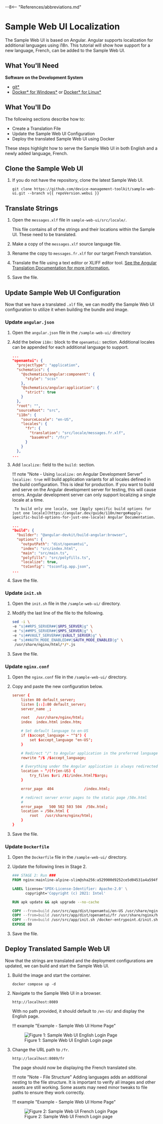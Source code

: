 --8<-- "References/abbreviations.md"

# Sample Web UI Localization

The Sample Web UI is based on Angular. Angular supports localization for additional languages using i18n. This tutorial will show how support for a new language, French, can be added to the Sample Web UI.

## What You'll Need

**Software on the Development System** 

- [git*](https://git-scm.com/downloads)
- [Docker* for Windows*](https://docs.docker.com/desktop/install/windows-install/) or [Docker* for Linux*](https://docs.docker.com/desktop/install/linux-install/)
  
## What You'll Do
The following sections describe how to:

- Create a Translation File
- Update the Sample Web UI Configuration
- Deploy the translated Sample Web UI using Docker

These steps highlight how to serve the Sample Web UI in both English and a newly added language, French.

## Clone the Sample Web UI

1. If you do not have the repository, clone the latest Sample Web UI.

    ```
    git clone https://github.com/device-management-toolkit/sample-web-ui.git --branch v{{ repoVersion.webui }}
    ```

## Translate Strings

1. Open the `messages.xlf` file in `sample-web-ui/src/locale/`.

    This file contains all of the strings and their locations within the Sample UI. These need to be translated.

2. Make a copy of the `messages.xlf` source language file.

3. Rename the copy to `messages.fr.xlf` for our target French translation.

4. Translate the file using a text editor or XLIFF editor tool. [See the Angular Translation Documentation for more information.](https://v17.angular.io/guide/i18n-common-translation-files#translate-each-translation-file)

5. Save the file.

## Update Sample Web UI Configuration

Now that we have a translated `.xlf` file, we can modify the Sample Web UI configuration to utilize it when building the bundle and image.

### Update `angular.json`

1. Open the `angular.json` file in the `/sample-web-ui/` directory

2. Add the below `i18n:` block to the `openamtui:` section. Additional locales can be appended for each additional language to support.

    ```json hl_lines="14-22"
    ...
    "openamtui": {
      "projectType": "application",
      "schematics": {
        "@schematics/angular:component": {
          "style": "scss"
        },
        "@schematics/angular:application": {
          "strict": true
        }
      },
      "root": "",
      "sourceRoot": "src",
      "i18n": {
        "sourceLocale": "en-US",
        "locales": {
          "fr": {
            "translation": "src/locale/messages.fr.xlf",
            "baseHref": "/fr/"
          }
        }
      },
    ...
    ```

3. Add `localize:` field to the `build:` section.

    !!! note "Note - Using `localize:` on Angular Development Server"
        `localize: true` will build application variants for all locales defined in the build configuration. This is ideal for production. If you want to build and serve on the Angular development server for testing, this will cause errors. Angular development server can only support localizing a single locale at a time.

        To build only one locale, see [Apply specific build options for just one locale](https://angular.dev/guide/i18n/merge#apply-specific-build-options-for-just-one-locale) Angular Documentation.

    ```json hl_lines="9"
    ...
    "build": {
      "builder": "@angular-devkit/build-angular:browser",
      "options": {
        "outputPath": "dist/openamtui",
        "index": "src/index.html",
        "main": "src/main.ts",
        "polyfills": "src/polyfills.ts",
        "localize": true,
        "tsConfig": "tsconfig.app.json",
    ...
    ```

4. Save the file.

### Update `init.sh`

1. Open the `init.sh` file in the `/sample-web-ui/` directory.

2. Modify the last line of the file to the following.

    ```sh hl_lines="6"
    sed -i \
    -e "s|##RPS_SERVER##|$RPS_SERVER|g" \
    -e "s|##MPS_SERVER##|$MPS_SERVER|g" \
    -e "s|##VAULT_SERVER##|$VAULT_SERVER|g" \
    -e "s|##AUTH_MODE_ENABLED##|$AUTH_MODE_ENABLED|g" \
     /usr/share/nginx/html/*/*.js
    ```

3. Save the file.

### Update `nginx.conf`

1. Open the `nginx.conf` file in the `/sample-web-ui/` directory.

2. Copy and paste the new configuration below.
    
    ```conf
    server {
        listen 80 default_server;
        listen [::]:80 default_server;
        server_name _;

        root   /usr/share/nginx/html;
        index  index.html index.htm;

        # Set default language to en-US
        if ($accept_language ~ "^$") {
            set $accept_language "en-US";
        }

        # Redirect "/" to Angular application in the preferred language of the browser
        rewrite ^/$ /$accept_language;

        # Everything under the Angular application is always redirected to Angular in the correct language
        location ~ ^/(fr|en-US) {
            try_files $uri /$1/index.html?$args;
        }

        error_page  404              /index.html;

        # redirect server error pages to the static page /50x.html
        #
        error_page   500 502 503 504  /50x.html;
        location = /50x.html {
            root   /usr/share/nginx/html;
        }
    }
    ```

3. Save the file.

### Update `Dockerfile`

1. Open the `Dockerfile` file in the `/sample-web-ui/` directory.

2. Update the following lines in Stage 2.

    ```dockerfile hl_lines="9-10"
    ### STAGE 2: Run ###
    FROM nginx:mainline-alpine-slim@sha256:a529900d9252ce5d04531a4a594f93736dbbe3ec155a692d10484be82aaa159a

    LABEL license='SPDX-License-Identifier: Apache-2.0' \
          copyright='Copyright (c) 2021: Intel'

    RUN apk update && apk upgrade --no-cache

    COPY --from=build /usr/src/app/dist/openamtui/en-US /usr/share/nginx/html/en-US
    COPY --from=build /usr/src/app/dist/openamtui/fr /usr/share/nginx/html/fr
    COPY --from=build /usr/src/app/init.sh /docker-entrypoint.d/init.sh
    EXPOSE 80
    ```

3. Save the file.

## Deploy Translated Sample Web UI

Now that the strings are translated and the deployment configurations are updated, we can build and start the Sample Web UI.

1. Build the image and start the container.

    ```
    docker compose up -d
    ```

2. Navigate to the Sample Web UI in a browser.

    ```
    http://localhost:8089
    ```

    With no path provided, it should default to `/en-US/` and display the English page.

    !!! example "Example - Sample Web UI Home Page"
        <figure class="figure-image">
        <img src="..\..\..\assets\images\screenshots\SampleUI_EnglishTranslation.png" alt="Figure 1: Sample Web UI English Login Page">
        <figcaption>Figure 1: Sample Web UI English Login page</figcaption>
        </figure>

3. Change the URL path to `/fr`.

    ```
    http://localhost:8089/fr
    ```

    The page should now be displaying the French translated site.

    !!! note "Note - File Structure"
        Adding languages adds an additional nesting to the file structure. It is important to verify all images and other assets are still working. Some assets may need minor tweaks to file paths to ensure they work correctly.

    !!! example "Example - Sample Web UI Home Page"
        <figure class="figure-image">
        <img src="..\..\..\assets\images\screenshots\SampleUI_FrenchTranslation.png" alt="Figure 2: Sample Web UI French Login Page">
        <figcaption>Figure 2: Sample Web UI French Login page</figcaption>
        </figure>

<br><br>